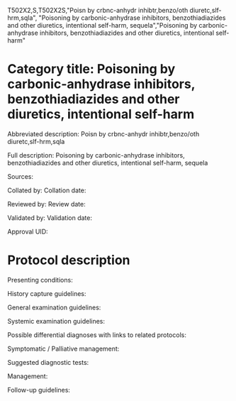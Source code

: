 T502X2,S,T502X2S,"Poisn by crbnc-anhydr inhibtr,benzo/oth diuretc,slf-hrm,sqla", "Poisoning by carbonic-anhydrase inhibitors, benzothiadiazides and other diuretics, intentional self-harm, sequela","Poisoning by carbonic-anhydrase inhibitors, benzothiadiazides and other diuretics, intentional self-harm"
# Category title: Poisoning by carbonic-anhydrase inhibitors, benzothiadiazides and other diuretics, intentional self-harm

Abbreviated description: Poisn by crbnc-anhydr inhibtr,benzo/oth diuretc,slf-hrm,sqla

Full description: Poisoning by carbonic-anhydrase inhibitors, benzothiadiazides and other diuretics, intentional self-harm, sequela

Sources:

Collated by:
Collation date:

Reviewed by:
Review date:

Validated by:
Validation date:

Approval UID:

# Protocol description

Presenting conditions:

History capture guidelines:

General examination guidelines:

Systemic examination guidelines:

Possible differential diagnoses with links to related protocols:

Symptomatic / Palliative management:

Suggested diagnostic tests:

Management:

Follow-up guidelines:
